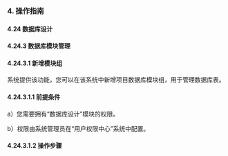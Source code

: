 ### 4. 操作指南

#### 4.24 数据库设计

#### 4.24.3 数据库模块管理

#### 4.24.3.1 新增模块组

系统提供该功能，您可以在该系统中新增项目数据库模块组，用于管理数据库表。

#### 4.24.3.1.1 前提条件

a）您需要拥有“数据库设计”模块的权限。

b）权限由系统管理员在“用户权限中心”系统中配置。

#### 4.24.3.1.2 操作步骤
